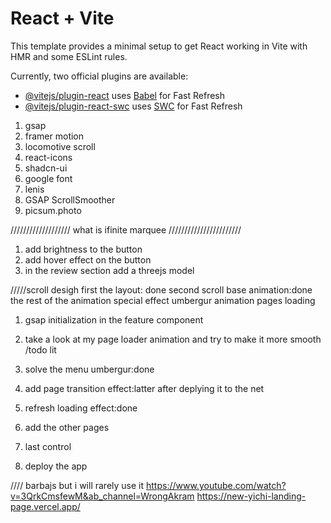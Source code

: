 # React + Vite

This template provides a minimal setup to get React working in Vite with HMR and some ESLint rules.

Currently, two official plugins are available:

- [@vitejs/plugin-react](https://github.com/vitejs/vite-plugin-react/blob/main/packages/plugin-react/README.md) uses [Babel](https://babeljs.io/) for Fast Refresh
- [@vitejs/plugin-react-swc](https://github.com/vitejs/vite-plugin-react-swc) uses [SWC](https://swc.rs/) for Fast Refresh

1. gsap
2. framer motion
3. locomotive scroll
4. react-icons
5. shadcn-ui
6. google font
7. lenis
8. GSAP ScrollSmoother
9. picsum.photo

///////////////////
what is ifinite marquee
///////////////////////

1. add brightness to the button
2. add hover effect on the button
3. in the review section add a threejs model

/////scroll desigh
first the layout: done
second scroll base animation:done
the rest of the animation
special effect
umbergur
animation pages loading

<!-- bugs -->

1. gsap initialization in the feature component

2) take a look at my page loader animation and try to make it more smooth
   /todo lit

1) solve the menu umbergur:done
1) add page transition effect:latter after deplying it to the net
1) refresh loading effect:done
1) add the other pages
1) last control
1) deploy the app

////
barbajs but i will rarely use it
https://www.youtube.com/watch?v=3QrkCmsfewM&ab_channel=WrongAkram
https://new-yichi-landing-page.vercel.app/
